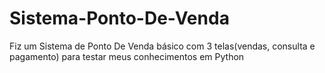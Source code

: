 # Sistema-Ponto-De-Venda
Fiz um Sistema de Ponto De Venda básico com 3 telas(vendas, consulta e pagamento) para testar meus conhecimentos em Python
